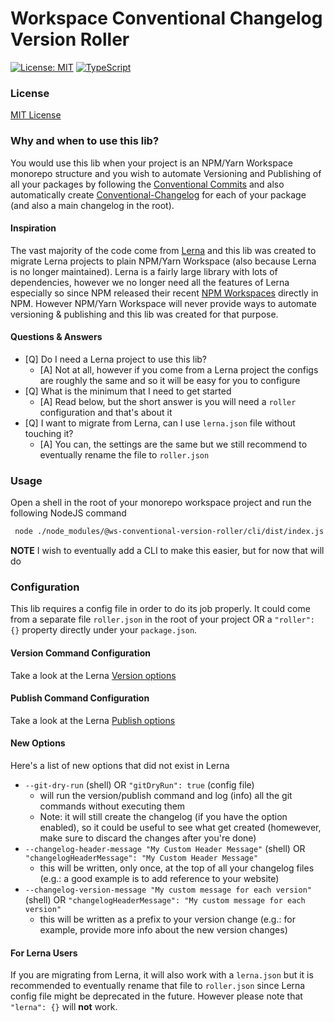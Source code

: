 # Workspace Conventional Changelog Version Roller

[![License: MIT](https://img.shields.io/badge/License-MIT-yellow.svg)](https://opensource.org/licenses/MIT)
[![TypeScript](https://img.shields.io/badge/%3C%2F%3E-TypeScript-%230074c1.svg)](http://www.typescriptlang.org/)

### License
[MIT License](LICENSE)

### Why and when to use this lib?
You would use this lib when your project is an NPM/Yarn Workspace monorepo structure and you wish to automate Versioning and Publishing of all your packages by following the [Conventional Commits](https://www.conventionalcommits.org/) and also automatically create [Conventional-Changelog](https://github.com/conventional-changelog/conventional-changelog) for each of your package (and also a main changelog in the root).

#### Inspiration
The vast majority of the code come from [Lerna](https://github.com/lerna/lerna) and this lib was created to migrate Lerna projects to plain NPM/Yarn Workspace (also because Lerna is no longer maintained). Lerna is a fairly large library with lots of dependencies, however we no longer need all the features of Lerna especially so since NPM released their recent [NPM Workspaces](https://docs.npmjs.com/cli/v7/using-npm/workspaces) directly in NPM. However NPM/Yarn Workspace will never provide ways to automate versioning & publishing and this lib was created for that purpose.

#### Questions & Answers
- [Q] Do I need a Lerna project to use this lib?
   - [A] Not at all, however if you come from a Lerna project the configs are roughly the same and so it will be easy for you to configure
- [Q] What is the minimum that I need to get started
   - [A] Read below, but the short answer is you will need a `roller` configuration and that's about it
- [Q] I want to migrate from Lerna, can I use `lerna.json` file without touching it?
   - [A] You can, the settings are the same but we still recommend to eventually rename the file to `roller.json`

### Usage
Open a shell in the root of your monorepo workspace project and run the following NodeJS command
```bash
 node ./node_modules/@ws-conventional-version-roller/cli/dist/index.js --run-version
```
**NOTE** I wish to eventually add a CLI to make this easier, but for now that will do

### Configuration
This lib requires a config file in order to do its job properly. It could come from a separate file `roller.json` in the root of your project OR a `"roller": {}` property directly under your `package.json`. 

#### Version Command Configuration
Take a look at the Lerna [Version options](https://github.com/lerna/lerna/tree/main/commands/version#readme)

#### Publish Command Configuration
Take a look at the Lerna [Publish options](https://github.com/lerna/lerna/tree/main/commands/publish#readme)

#### New Options
Here's a list of new options that did not exist in Lerna
- `--git-dry-run` (shell) OR `"gitDryRun": true` (config file)
  - will run the version/publish command and log (info) all the git commands without executing them
  - Note: it will still create the changelog (if you have the option enabled), so it could be useful to see what get created (homewever, make sure to discard the changes after you're done)
- `--changelog-header-message "My Custom Header Message"` (shell) OR `"changelogHeaderMessage": "My Custom Header Message"`
   - this will be written, only once, at the top of all your changelog files (e.g.: a good example is to add reference to your website)
- `--changelog-version-message "My custom message for each version"` (shell) OR `"changelogHeaderMessage": "My custom message for each version"`
   - this will be written as a prefix to your version change (e.g.: for example, provide more info about the new version changes)


#### For Lerna Users
If you are migrating from Lerna, it will also work with a `lerna.json` but it is recommended to eventually rename that file to `roller.json` since Lerna config file might be deprecated in the future. However please note that `"lerna": {}` will **not** work.
